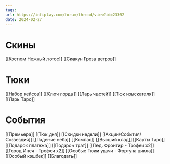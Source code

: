 ```yaml
---
tags: 
url: https://infiplay.com/forum/thread/view?id=23362
date: 2024-02-27
---
```

# Скины
[[Костюм Нежный лотос]]
[[Скакун Гроза ветров]]

# Тюки
[[Набор кейсов]]
[[Ключ лорда]]
[[Ларь частей]]
[[Тюк изыскателя]]
[[Ларь Таро]]
# События
[[Премьера]]
[[Тюк дня]]
[[Скидки недели]]
[[Акции/События/Созвездия]]
[[Падение неба]]
[[Компас]]
[[Высший клад]]
[[Карты Таро]]
[[Подарок платежа]]
[[Подарок трат]]
[[Лед. Фронтир - Трофеи х2]]
[[Город Инея  - Трофеи х2]]
[[Особые Тюки удачи - Фортуна цикла]]
[[Особый кэшбек]]
[[Благодать]]
